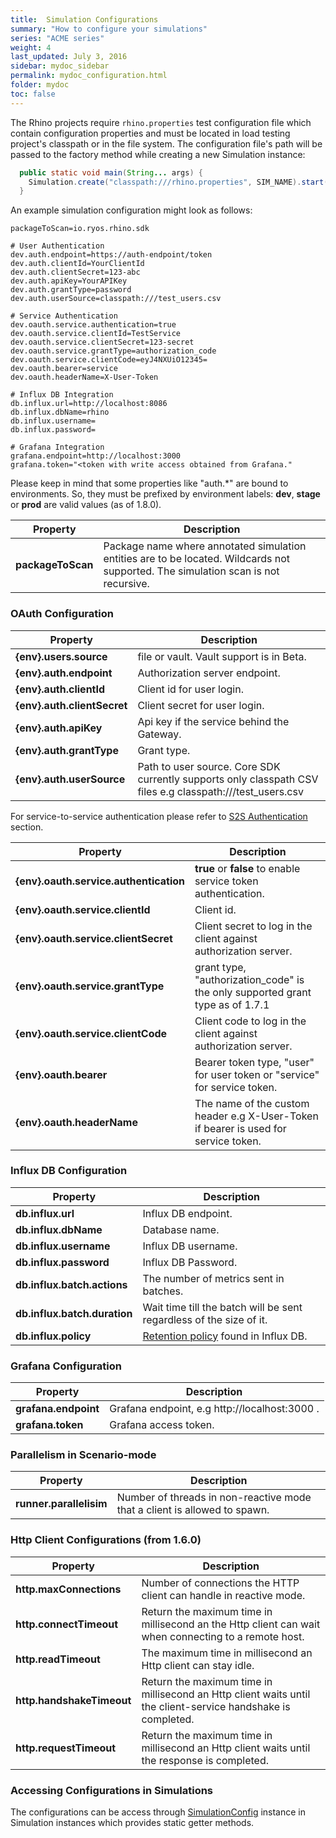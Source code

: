 ```yaml
---
title:  Simulation Configurations
summary: "How to configure your simulations"
series: "ACME series"
weight: 4
last_updated: July 3, 2016
sidebar: mydoc_sidebar
permalink: mydoc_configuration.html
folder: mydoc
toc: false
---
```


The Rhino projects require `rhino.properties` test configuration file which contain configuration properties and must be located in load testing project's classpath or in the file system. The configuration file's path will be passed to the factory method while creating a new Simulation instance:

```java
  public static void main(String... args) {
    Simulation.create("classpath:///rhino.properties", SIM_NAME).start();
  }
```

An example simulation configuration might look as follows:
 

```properties
packageToScan=io.ryos.rhino.sdk

# User Authentication
dev.auth.endpoint=https://auth-endpoint/token
dev.auth.clientId=YourClientId
dev.auth.clientSecret=123-abc
dev.auth.apiKey=YourAPIKey
dev.auth.grantType=password
dev.auth.userSource=classpath:///test_users.csv

# Service Authentication
dev.oauth.service.authentication=true
dev.oauth.service.clientId=TestService
dev.oauth.service.clientSecret=123-secret
dev.oauth.service.grantType=authorization_code
dev.oauth.service.clientCode=eyJ4NXUiO12345=
dev.oauth.bearer=service
dev.oauth.headerName=X-User-Token

# Influx DB Integration
db.influx.url=http://localhost:8086
db.influx.dbName=rhino
db.influx.username=
db.influx.password=

# Grafana Integration
grafana.endpoint=http://localhost:3000
grafana.token="<token with write access obtained from Grafana."

```
Please keep in mind that some properties like "auth.*" are bound to environments. So, they must be prefixed by environment labels: **dev**, **stage** or **prod** are valid values (as of 1.8.0).

|  Property | Description |
|---|---|
| **packageToScan** | Package name where annotated simulation entities are to be located. Wildcards not supported. The simulation scan is not recursive.  |


### OAuth Configuration

|  Property | Description |
|---|---|
| **{env}.users.source** | file or vault. Vault support is in Beta. |
| **{env}.auth.endpoint**  | Authorization server endpoint. |
| **{env}.auth.clientId** |  Client id for user login. |
| **{env}.auth.clientSecret** | Client secret for user login.  |
| **{env}.auth.apiKey** |  Api key if the service behind the Gateway.  |
| **{env}.auth.grantType** | Grant type. |
| **{env}.auth.userSource** |  Path to user source. Core SDK currently supports only classpath CSV files e.g classpath:///test_users.csv  |

For service-to-service authentication please refer to [S2S Authentication](https://github.com/ryos-io/Rhino/wiki/Service-to-Service-Authentication) section.

|  Property | Description |
|---|---|
| **{env}.oauth.service.authentication** | **true** or **false** to enable service token authentication. |
| **{env}.oauth.service.clientId** | Client id. |
| **{env}.oauth.service.clientSecret** | Client secret to log in the client against authorization server. |
| **{env}.oauth.service.grantType** | grant type, "authorization_code" is the only supported grant type as of 1.7.1 |
| **{env}.oauth.service.clientCode** | Client code to log in the client against authorization server. |
| **{env}.oauth.bearer** | Bearer token type, "user" for user token or "service" for service token. |
| **{env}.oauth.headerName** | The name of the custom header e.g X-User-Token if bearer is used for service token. |

### Influx DB Configuration

|  Property | Description |
|---|---|
| **db.influx.url** |  Influx DB endpoint. |
| **db.influx.dbName** | Database name. |
| **db.influx.username** | Influx DB username. |
| **db.influx.password** |  Influx DB Password. |
| **db.influx.batch.actions** | The number of metrics sent in batches.  |
| **db.influx.batch.duration** | Wait time till the batch will be sent regardless of the size of it. |
| **db.influx.policy** |  [Retention policy](https://docs.influxdata.com/influxdb/v1.7/concepts/glossary/#retention-policy-rp) found in Influx DB. |

### Grafana Configuration

|  Property | Description |
|---|---|
| **grafana.endpoint** | Grafana endpoint, e.g http://localhost:3000 . |
| **grafana.token** | Grafana access token. |

### Parallelism in Scenario-mode 

|  Property | Description |
|---|---|
| **runner.parallelisim** | Number of threads in non-reactive mode that a client is allowed to spawn. |

### Http Client Configurations (from 1.6.0) 

|  Property | Description |
|---|---|
| **http.maxConnections** | Number of connections the HTTP client can handle in reactive mode. |
| **http.connectTimeout** | Return the maximum time in millisecond an the Http client can wait when connecting to a remote host. |
| **http.readTimeout** | The maximum time in millisecond an Http client can stay idle. |
| **http.handshakeTimeout** | Return the maximum time in millisecond an Http client waits until the client-service handshake is completed. |
| **http.requestTimeout** | Return the maximum time in millisecond an Http client waits until the response is completed. |

### Accessing Configurations in Simulations

The configurations can be access through [SimulationConfig](http://ryos.io/static/javadocs/io/ryos/rhino/sdk/SimulationConfig.html) instance in Simulation instances which provides static getter methods. 